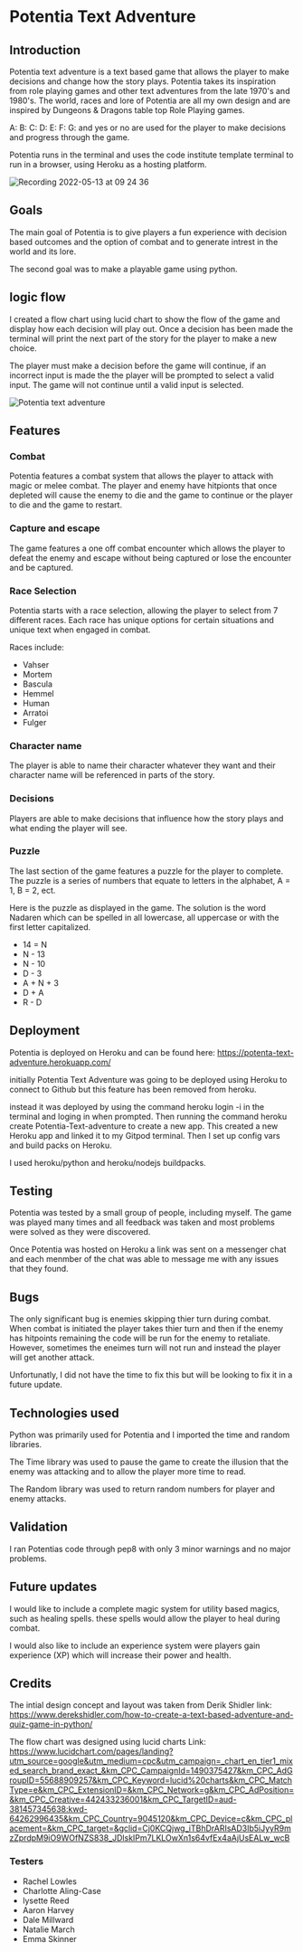 # Potentia Text Adventure

## Introduction

Potentia text adventure is a text based game that allows the player to make decisions and change how the story plays.
Potentia takes its inspiration from role playing games and other text adventures from the late 1970's and 1980's.
The world, races and lore of Potentia are all my own design and are inspired by Dungeons & Dragons table top Role Playing games.

A: B: C: D: E: F: G: and yes or no are used for the player to make decisions and progress through the game.

Potentia runs in the terminal and uses the code institute template terminal to run in a browser, using Heroku as a hosting platform.

![Recording 2022-05-13 at 09 24 36](https://user-images.githubusercontent.com/97246895/168243359-e47a3cd8-e527-493d-bd55-458863e2cbf0.gif)


## Goals

The main goal of Potentia is to give players a fun experience with decision based outcomes and the option of combat and to generate intrest in the world and its lore. 

The second goal was to make a playable game using python.

## logic flow

I created a flow chart using lucid chart to show the flow of the game and display how each decision will play out.
Once a decision has been made the terminal will print the next part of the story for the player to make a new choice. 

The player must make a decision before the game will continue, if an incorrect input is made the the player will be prompted to select a valid input.
The game will not continue until a valid input is selected. 

![Potentia text adventure](https://user-images.githubusercontent.com/97246895/168243401-03dbaeae-6cfc-45e4-ab81-e6bb658932af.png)

## Features 

### Combat 

Potentia features a combat system that allows the player to attack with magic or melee combat. The player and enemy have hitpionts that once
depleted will cause the enemy to die and the game to continue or the player to die and the game to restart. 

### Capture and escape

The game features a one off combat encounter which allows the player to defeat the enemy and escape without being captured or lose the encounter and
be captured. 

### Race Selection

Potentia starts with a race selection, allowing the player to select from 7 different races. 
Each race has unique options for certain situations and unique text when engaged in combat.

Races include:

* Vahser
* Mortem
* Bascula
* Hemmel
* Human
* Arratoi
* Fulger

### Character name

The player is able to name their character whatever they want and their character name will be referenced in parts of the story.

### Decisions

Players are able to make decisions that influence how the story plays and what ending the player will see.

### Puzzle

The last section of the game features a puzzle for the player to complete. The puzzle is a series of numbers that equate to letters in the alphabet, A = 1, B = 2, ect.

Here is the puzzle as displayed in the game. The solution is the word Nadaren which can be spelled in all lowercase, all uppercase or with the first letter capitalized.

* 14 = N
* N - 13
* N - 10
* D - 3
* A + N + 3
* D + A
* R - D

## Deployment 

Potentia is deployed on Heroku and can be found here: https://potenta-text-adventure.herokuapp.com/

initially Potentia Text Adventure was going to be deployed using Heroku to connect to Github but this feature has been removed from heroku.

instead it was deployed by using the command heroku login -i in the terminal and loging in when prompted. Then running the command heroku create Potentia-Text-adventure to create a new app. This created a new Heroku app and linked it to my Gitpod terminal. Then I set up config vars and build packs on Heroku. 

I used heroku/python and heroku/nodejs buildpacks. 

## Testing 

Potentia was tested by a small group of people, including myself. The game was played many times and all feedback was taken and most problems were solved as they 
were discovered.

Once Potentia was hosted on Heroku a link was sent on a messenger chat and each menmber of the chat was able to message me with any issues that they found. 

## Bugs

The only significant bug is enemies skipping thier turn during combat. 
When combat is initiated the player takes thier turn and then if the enemy has hitpoints remaining the code will be run for the enemy to retaliate. 
However, sometimes the eneimes turn will not run and instead the player will get another attack. 

Unfortunatly, I did not have the time to fix this but will be looking to fix it in a future update. 

## Technologies used

Python was primarily used for Potentia and I imported the time and random libraries. 

The Time library was used to pause the game to create the illusion that the enemy was attacking and to allow the player more time to read. 

The Random library was used to return random numbers for player and enemy attacks. 

## Validation 

I ran Potentias code through pep8 with only 3 minor warnings and no major problems. 

## Future updates

I would like to include a complete magic system for utility based magics, such as healing spells. these spells would allow the player to heal during combat.

I would also like to include an experience system were players gain experience (XP) which will increase their power and health. 

## Credits

The intial design concept and layout was taken from Derik Shidler
link: https://www.derekshidler.com/how-to-create-a-text-based-adventure-and-quiz-game-in-python/

The flow chart was designed using lucid charts
Link: https://www.lucidchart.com/pages/landing?utm_source=google&utm_medium=cpc&utm_campaign=_chart_en_tier1_mixed_search_brand_exact_&km_CPC_CampaignId=1490375427&km_CPC_AdGroupID=55688909257&km_CPC_Keyword=lucid%20charts&km_CPC_MatchType=e&km_CPC_ExtensionID=&km_CPC_Network=g&km_CPC_AdPosition=&km_CPC_Creative=442433236001&km_CPC_TargetID=aud-381457345638:kwd-64262996435&km_CPC_Country=9045120&km_CPC_Device=c&km_CPC_placement=&km_CPC_target=&gclid=Cj0KCQjwg_iTBhDrARIsAD3Ib5iJyyR9mzZprdpM9iO9WOfNZS838_JDlskIPm7LKLOwXn1s64vfEx4aAjUsEALw_wcB

### Testers 

* Rachel Lowles
* Charlotte Aling-Case
* lysette Reed
* Aaron Harvey
* Dale Millward
* Natalie March
* Emma Skinner
